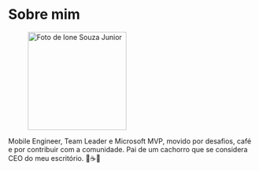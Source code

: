 <div class="post">
	<h1 class="pageTitle">Sobre mim</h1>
	<figure>
		<img src="{{ '/assets/img/ione-souza-junior.png' }}" width="200" alt="Foto de Ione Souza Junior"> 
	</figure>
	<p>Mobile Engineer, Team Leader e Microsoft MVP, movido por desafios, café e por contribuir com a comunidade. Pai de um cachorro que se considera CEO do meu escritório. 📱☕🐶</p>
</div>
